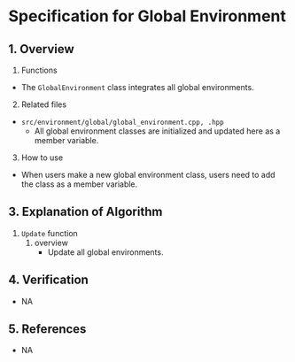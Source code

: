 # Specification for Global Environment

## 1.  Overview
1. Functions 
  + The `GlobalEnvironment` class integrates all global environments.

2. Related files
  + `src/environment/global/global_environment.cpp, .hpp`
    + All global environment classes are initialized and updated here as a member variable.

3. How to use
  + When users make a new global environment class, users need to add the class as a member variable.

## 3. Explanation of Algorithm
1. `Update` function
   1. overview
      - Update all global environments.

## 4. Verification
- NA

## 5. References
- NA

